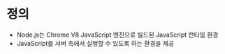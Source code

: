 # 정의
- Node.js는 Chrome V8 JavaScript 엔진으로 빌드된 JavaScript 런타임 환경
- JavaScript를 서버 측에서 실행할 수 있도록 하는 환경을 제공